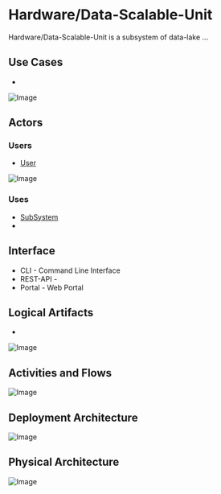 # Hardware/Data-Scalable-Unit

Hardware/Data-Scalable-Unit is a subsystem of data-lake ...

## Use Cases

* 

![Image](./Solution/Hardware/Data-Scalable-Unit/UseCases.png)

## Actors

### Users 

* [User](User)

![Image](./Solution/Hardware/Data-Scalable-Unit/UserInteraction.png)

### Uses

* [SubSystem](./Solution/Hardware/Data-Scalable-Unit/SubSystem-Data-Scalable-Unit.md)
* 

## Interface

* CLI - Command Line Interface
* REST-API - 
* Portal - Web Portal

## Logical Artifacts

*

![Image](./Solution/Hardware/Data-Scalable-Unit/Logical.png)

## Activities and Flows 

![Image](./Solution/Hardware/Data-Scalable-Unit/Process.png)

## Deployment Architecture

![Image](./Solution/Hardware/Data-Scalable-Unit/Deployment.png)

## Physical Architecture

![Image](./Solution/Hardware/Data-Scalable-Unit/Physical.png)

